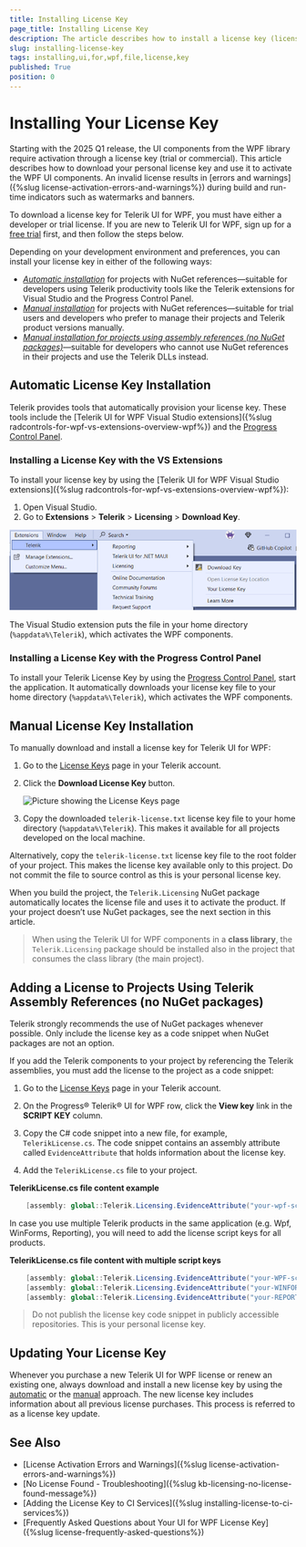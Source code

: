 ```yaml
---
title: Installing License Key
page_title: Installing License Key
description: The article describes how to install a license key (licensing) for the Telerik UI for WPF product.
slug: installing-license-key
tags: installing,ui,for,wpf,file,license,key
published: True
position: 0
---
```


# Installing Your License Key

Starting with the 2025 Q1 release, the UI components from the WPF library require activation through a license key (trial or commercial). This article describes how to download your personal license key and use it to activate the WPF UI components. An invalid license results in [errors and warnings]({%slug license-activation-errors-and-warnings%}) during build and run-time indicators such as watermarks and banners.

To download a license key for Telerik UI for WPF, you must have either a developer or trial license. If you are new to Telerik UI for WPF, sign up for a [free trial](https://www.telerik.com/try/ui-for-wpf) first, and then follow the steps below.

Depending on your development environment and preferences, you can install your license key in either of the following ways:

* [*Automatic installation*](#automatic-license-key-installation) for projects with NuGet references&mdash;suitable for developers using Telerik productivity tools like the Telerik extensions for Visual Studio and the Progress Control Panel.
* [*Manual installation*](#manual-license-key-installation) for projects with NuGet references&mdash;suitable for trial users and developers who prefer to manage their projects and Telerik product versions manually.
* [*Manual installation for projects using assembly references (no NuGet packages)*](#adding-a-license-to-projects-using-telerik-assembly-references-no-nuget-packages)&mdash;suitable for developers who cannot use NuGet references in their projects and use the Telerik DLLs instead.

## Automatic License Key Installation

Telerik provides tools that automatically provision your license key. These tools include the [Telerik UI for WPF Visual Studio extensions]({%slug radcontrols-for-wpf-vs-extensions-overview-wpf%}) and the [Progress Control Panel](https://docs.telerik.com/controlpanel/introduction).

### Installing a License Key with the VS Extensions

To install your license key by using the [Telerik UI for WPF Visual Studio extensions]({%slug radcontrols-for-wpf-vs-extensions-overview-wpf%}):

1. Open Visual Studio.
1. Go to **Extensions** > **Telerik** > **Licensing** > **Download Key**.

  ![Download a license key file in the VS extensions for WPF](images/vsx-download-license-key-file.png)

The Visual Studio extension puts the file in your home directory (`%appdata%\Telerik`), which activates the WPF components.

### Installing a License Key with the Progress Control Panel

To install your Telerik License Key by using the [Progress Control Panel](https://docs.telerik.com/controlpanel/introduction), start the application. It automatically downloads your license key file to your home directory (`%appdata%\Telerik`), which activates the WPF components.

## Manual License Key Installation

To manually download and install a license key for Telerik UI for WPF:

1. Go to the [License Keys](https://www.telerik.com/account/your-licenses/license-keys) page in your Telerik account.

1. Click the __Download License Key__ button.

	![Picture showing the License Keys page](images/installing-license-key-0.png)

1. Copy the downloaded `telerik-license.txt` license key file to your home directory (`%appdata%\Telerik`). This makes it available for all projects developed on the local machine.

Alternatively, copy the `telerik-license.txt` license key file to the root folder of your project. This makes the license key available only to this project. Do not commit the file to source control as this is your personal license key.

When you build the project, the `Telerik.Licensing` NuGet package automatically locates the license file and uses it to activate the product. If your project doesn’t use NuGet packages, see the next section in this article.

> When using the Telerik UI for WPF components in a __class library__, the `Telerik.Licensing` package should be installed also in the project that consumes the class library (the main project).

## Adding a License to Projects Using Telerik Assembly References (no NuGet packages)

Telerik strongly recommends the use of NuGet packages whenever possible. Only include the license key as a code snippet when NuGet packages are not an option.

If you add the Telerik components to your project by referencing the Telerik assemblies, you must add the license to the project as a code snippet:

1. Go to the [License Keys](https://www.telerik.com/account/your-licenses/license-keys) page in your Telerik account.

1. On the Progress® Telerik® UI for WPF row, click the __View key__ link in the __SCRIPT KEY__ column.

1. Copy the C# code snippet into a new file, for example, `TelerikLicense.cs`. The code snippet contains an assembly attribute called `EvidenceAttribute` that holds information about the license key.

1. Add the `TelerikLicense.cs` file to your project.

__TelerikLicense.cs file content example__
```C#
	[assembly: global::Telerik.Licensing.EvidenceAttribute("your-wpf-script-key-here")]
```

In case you use multiple Telerik products in the same application (e.g. Wpf, WinForms, Reporting), you will need to add the license script keys for all products.

__TelerikLicense.cs file content with multiple script keys__
```C#
	[assembly: global::Telerik.Licensing.EvidenceAttribute("your-WPF-script-key-here")]
 	[assembly: global::Telerik.Licensing.EvidenceAttribute("your-WINFORMS-script-key-here")]
  	[assembly: global::Telerik.Licensing.EvidenceAttribute("your-REPORTING-script-key-here")]
```

>Do not publish the license key code snippet in publicly accessible repositories. This is your personal license key.

## Updating Your License Key

Whenever you purchase a new Telerik UI for WPF license or renew an existing one, always download and install a new license key by using the [automatic](#automatic-license-key-installation) or the [manual](#manual-license-key-installation) approach. The new license key includes information about all previous license purchases. This process is referred to as a license key update.

## See Also

* [License Activation Errors and Warnings]({%slug license-activation-errors-and-warnings%})
* [No License Found - Troubleshooting]({%slug kb-licensing-no-license-found-message%})
* [Adding the License Key to CI Services]({%slug installing-license-to-ci-services%})
* [Frequently Asked Questions about Your UI for WPF License Key]({%slug license-frequently-asked-questions%})
